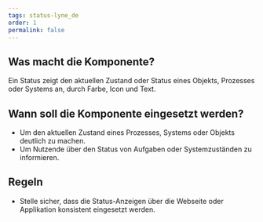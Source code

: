```yaml
---
tags: status-lyne_de
order: 1
permalink: false
---
```


## Was macht die Komponente?
Ein Status zeigt den aktuellen Zustand oder Status eines Objekts, Prozesses oder Systems an, durch Farbe, Icon und Text.

## Wann soll die Komponente eingesetzt werden?
* Um den aktuellen Zustand eines Prozesses, Systems oder Objekts deutlich zu machen.
* Um Nutzende über den Status von Aufgaben oder Systemzuständen zu informieren.

## Regeln
* Stelle sicher, dass die Status-Anzeigen über die Webseite oder Applikation konsistent eingesetzt werden.